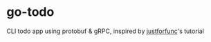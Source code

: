 # go-todo

CLI todo app using protobuf & gRPC, inspired by [justforfunc](https://youtu.be/_jQ3i_fyqGA)'s tutorial
